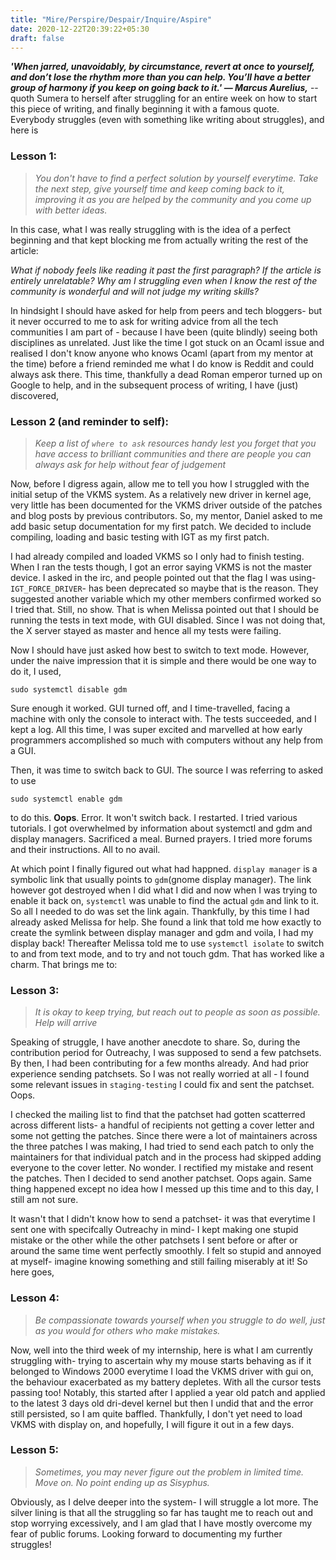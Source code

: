 ```yaml
---
title: "Mire/Perspire/Despair/Inquire/Aspire"
date: 2020-12-22T20:39:22+05:30
draft: false
---
```


___'When jarred, unavoidably, by circumstance, revert at once to yourself, and don’t lose the rhythm more than you can help. You’ll have a better group of harmony if you keep on going back to it.' — Marcus Aurelius,___
-- quoth Sumera to herself after struggling for an entire week on how to start this piece of writing, and finally beginning it with a famous quote.
Everybody struggles (even with something like writing about struggles), and here is

### Lesson 1:

> *You don't have to find a perfect solution by yourself everytime.  Take the next step, give yourself time and keep coming back to it, improving it as you are helped by the community and you come up with better ideas.*

In this case, what I was really struggling with is the idea of a perfect beginning and that kept blocking me from actually writing the rest of the article:

_What if nobody feels like reading it past the first paragraph? If the article is entirely unrelatable? Why am I struggling even when I know the rest of the community is wonderful and will not judge my writing skills?_

In hindsight I should have asked for help from peers and tech bloggers- but it never occurred to me to ask for writing advice from all the tech communities I am part of - because I have been (quite blindly) seeing both disciplines as unrelated. Just like the time I got stuck on an Ocaml issue and realised I don't know anyone who knows Ocaml (apart from my mentor at the time) before a friend reminded me what I do know is Reddit and could always ask there.
This time, thankfully a dead Roman emperor turned up on Google to help, and in the subsequent process of writing, I have (just) discovered,

### **Lesson 2 (and reminder to self):**

> *Keep a list of `where to ask` resources handy lest you forget that you have access to brilliant communities and there are people you can always ask for help without fear of judgement*

Now, before I digress again, allow me to tell you how I struggled with the initial setup of the VKMS system. As a relatively new driver in kernel age, very little has been documented for the VKMS driver outside of the patches and blog posts by previous contributors. So, my mentor, Daniel asked to me add basic setup documentation for my first patch.  We decided to include compiling, loading and basic testing with IGT as my first patch.

I had already compiled and loaded VKMS so I only had to finish testing.  When I ran the tests though, I got an error saying VKMS is not the master device. I asked in the irc, and people pointed out that the flag I was using- `IGT_FORCE_DRIVER`-  has been deprecated so maybe that is the reason. They suggested another variable which my other members confirmed worked so I tried that. Still, no show. That is when Melissa pointed out that I should be running the tests in text mode, with GUI disabled.  Since I was not doing that, the X server stayed as master and hence all my tests were failing.

Now I should have just asked how best to switch to text mode. However, under the naive impression that it is simple and there would be one way to do it, I used,

   ```
   sudo systemctl disable gdm
   ```

Sure enough it worked. GUI turned off, and I time-travelled, facing a machine with only the console to interact with.
The tests succeeded, and I kept a log. All this time, I was super excited and marvelled at how early programmers accomplished so much with computers without any help from a GUI.

Then, it was time to switch back to GUI. The source I was referring to asked to use
   ```
   sudo systemctl enable gdm
   ```
to do this. **Oops**. Error. It won't switch back. I restarted. I tried various tutorials. I got overwhelmed by information about systemctl and gdm and display managers. Sacrificed a meal. Burned prayers. I tried more forums and their instructions. All to no avail.

At which point I finally figured out what had happned.  `display manager` is a symbolic link that usually points to `gdm`(gnome display manager). The link however got destroyed when I did what I did and now when I was trying to enable it back on, `systemctl` was unable to find the actual `gdm` and link to it.  So all I needed to do was set the link again.  Thankfully, by this time I had already asked Melissa for help. She found a link that told me how exactly to create the symlink between display manager and gdm and  voila, I had my display back! Thereafter Melissa told me to use `systemctl isolate` to switch to and from text mode, and to try and not touch gdm.  That has worked like a charm.  That brings me to:

### **Lesson 3:**

> *It is okay to keep trying, but reach out to people as soon as possible. Help will arrive*

Speaking of struggle, I have another anecdote to share. So, during the contribution period for Outreachy, I was supposed to send a few patchsets. By then, I had been contributing for a few months already. And had prior experience sending patchsets. So I was not really worried at all - I found  some relevant issues in `staging-testing` I could fix and sent the patchset. Oops.

I checked the mailing list to find that the patchset had gotten scatterred across different lists-  a handful of recipients not getting a cover letter and some not getting the patches. Since there were a lot of maintainers across the three patches I was making, I had tried to send each patch to only the maintainers for that individual patch and in the process had skipped adding everyone to the cover letter. No wonder. I rectified my mistake and resent the patches. Then I decided to send another patchset. Oops again. Same thing happened except no idea how I messed up this time and to this day, I still am not sure.

It wasn't that I didn't know how to send a patchset- it was that everytime I sent one with specifcally Outreachy in mind- I kept making one stupid mistake or the other while the other patchsets I sent before or after or around the same time went perfectly smoothly.  I felt so stupid and annoyed at myself- imagine knowing something and still failing miserably at it! So here goes,

### **Lesson 4:**

> *Be compassionate towards yourself when you struggle to do well, just as you would for others who make mistakes.*

Now, well into the third week of my internship, here is what I am currently struggling with-  trying to ascertain why my mouse starts behaving as if it belonged to Windows 2000 everytime I load the VKMS driver with gui on, the behaviour exacerbated as my battery depletes. With all the cursor tests passing too! Notably, this started after I applied a year old patch and applied to the latest 3 days old dri-devel kernel but then I undid that and the error still persisted, so I am quite baffled. Thankfully, I don't yet need to load VKMS with display on, and hopefully, I will figure it out in a few days.

### **Lesson 5:**

> *Sometimes, you may never figure out the problem in limited time. Move on. No point ending up as Sisyphus.*

Obviously, as I delve deeper into the system- I will struggle a lot more. The silver lining is that all the struggling so far has taught me to reach out and stop worrying excessively, and I am glad that I have mostly overcome my fear of public forums. Looking forward to documenting my further struggles!
